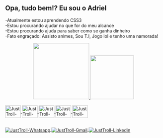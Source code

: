 ## Opa, tudo bem!? Eu sou o Adriel

-Atualmente estou aprendendo CSS3<br>
-Estou procurando ajudar no que for do meu alcance<br>
-Estou procurando ajuda para saber como se ganha dinheiro<br>
-Fato engraçado: Assisto animes, Sou T.I, Jogo lol e tenho uma namorada!<br>

<div align="center">
  <a href="https://github.com/JustTroll">
  <img height="180em" src="https://github-readme-stats.vercel.app/api?username=JustTroll&show_icons=true&theme=blue-green&include_all_commits=true&count_private=true"/>
  <img height="140em" src="https://github-readme-stats.vercel.app/api/top-langs/?username=JustTroll&theme=blue-green"/>
</div>

<div style="display: inline_block"><br>
  <img align="center" alt="JustTroll-Linux" height="40" width="50" src="https://cdn.jsdelivr.net/gh/devicons/devicon/icons/linux/linux-original.svg" />
  <img align="center" alt="JustTroll-Windows" height="40" width="50" src="https://cdn.jsdelivr.net/gh/devicons/devicon/icons/windows8/windows8-original.svg" />
  <img align="center" alt="JustTroll-VsCode" height="40" width="50" src="https://cdn.jsdelivr.net/gh/devicons/devicon/icons/vscode/vscode-original.svg" />
  <img align="center" alt="JustTroll-Html5" height="40" width="50" src="https://cdn.jsdelivr.net/gh/devicons/devicon/icons/html5/html5-original.svg"/>
  <img align="center" alt="JustTroll-CSS3" height="40" width="50" src="https://cdn.jsdelivr.net/gh/devicons/devicon/icons/css3/css3-original.svg" />
  
</div>

##
  
<div>
  <a href="https://api.whatsapp.com/send?phone=55054999502846&text=Texto%20aqui">
  <img align= "center" alt="JustTroll-Whatsapp" src="https://img.shields.io/badge/WhatsApp-25D366?style=for-the-badge&logo=whatsapp&logoColor=white" />
  <img align= "center" alt="JustTroll-Gmail" src="https://img.shields.io/badge/Gmail-D14836?style=for-the-badge&logo=gmail&logoColor=white" />
  <img align= "center" alt="JustTroll-Linkedin" src="https://img.shields.io/badge/LinkedIn-0077B5?style=for-the-badge&logo=linkedin&logoColor=white" />
</div>

